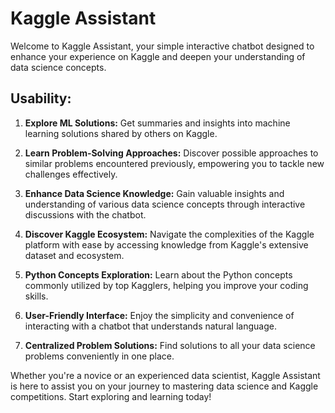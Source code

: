 # Kaggle Assistant

Welcome to Kaggle Assistant, your simple interactive chatbot designed to enhance your experience on Kaggle and deepen your understanding of data science concepts.

## Usability:

1. **Explore ML Solutions:** Get summaries and insights into machine learning solutions shared by others on Kaggle.

2. **Learn Problem-Solving Approaches:** Discover possible approaches to similar problems encountered previously, empowering you to tackle new challenges effectively.

3. **Enhance Data Science Knowledge:** Gain valuable insights and understanding of various data science concepts through interactive discussions with the chatbot.

4. **Discover Kaggle Ecosystem:** Navigate the complexities of the Kaggle platform with ease by accessing knowledge from Kaggle's extensive dataset and ecosystem.

5. **Python Concepts Exploration:** Learn about the Python concepts commonly utilized by top Kagglers, helping you improve your coding skills.

6. **User-Friendly Interface:** Enjoy the simplicity and convenience of interacting with a chatbot that understands natural language.

7. **Centralized Problem Solutions:** Find solutions to all your data science problems conveniently in one place.

Whether you're a novice or an experienced data scientist, Kaggle Assistant is here to assist you on your journey to mastering data science and Kaggle competitions. Start exploring and learning today!
